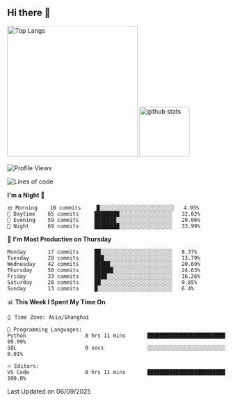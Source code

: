 ## Hi there 👋
<p align="left"> 
  <img alt="Top Langs" height="300px" src="https://github-readme-stats.vercel.app/api/top-langs/?username=Sierraki&layout=compact&show_icons=true&theme=onedark" />
  <a href="https://github.com/Sierraki/LC_Solve">
   <img alt="github stats"height="115px"  src="https://github-readme-stats.vercel.app/api/pin/?username=Sierraki&repo=LC_Solve&theme=onedark&show_icons=true" />
  </a>


<!--START_SECTION:waka-->
![Profile Views](http://img.shields.io/badge/Profile%20Views-0-blue)

![Lines of code](https://img.shields.io/badge/From%20Hello%20World%20I%27ve%20Written-65503%20lines%20of%20code-blue)

**I'm a Night 🦉** 

```text
🌞 Morning    10 commits     █░░░░░░░░░░░░░░░░░░░░░░░░   4.93% 
🌆 Daytime    65 commits     ████████░░░░░░░░░░░░░░░░░   32.02% 
🌃 Evening    59 commits     ███████░░░░░░░░░░░░░░░░░░   29.06% 
🌙 Night      69 commits     ████████░░░░░░░░░░░░░░░░░   33.99%

```
📅 **I'm Most Productive on Thursday** 

```text
Monday       17 commits     ██░░░░░░░░░░░░░░░░░░░░░░░   8.37% 
Tuesday      28 commits     ███░░░░░░░░░░░░░░░░░░░░░░   13.79% 
Wednesday    42 commits     █████░░░░░░░░░░░░░░░░░░░░   20.69% 
Thursday     50 commits     ██████░░░░░░░░░░░░░░░░░░░   24.63% 
Friday       33 commits     ████░░░░░░░░░░░░░░░░░░░░░   16.26% 
Saturday     20 commits     ██░░░░░░░░░░░░░░░░░░░░░░░   9.85% 
Sunday       13 commits     █░░░░░░░░░░░░░░░░░░░░░░░░   6.4%

```


📊 **This Week I Spent My Time On** 

```text
⌚︎ Time Zone: Asia/Shanghai

💬 Programming Languages: 
Python                   8 hrs 11 mins       █████████████████████████   99.99% 
SQL                      0 secs              ░░░░░░░░░░░░░░░░░░░░░░░░░   0.01%

🔥 Editors: 
VS Code                  8 hrs 11 mins       █████████████████████████   100.0%

```


 Last Updated on 06/09/2025
<!--END_SECTION:waka-->
